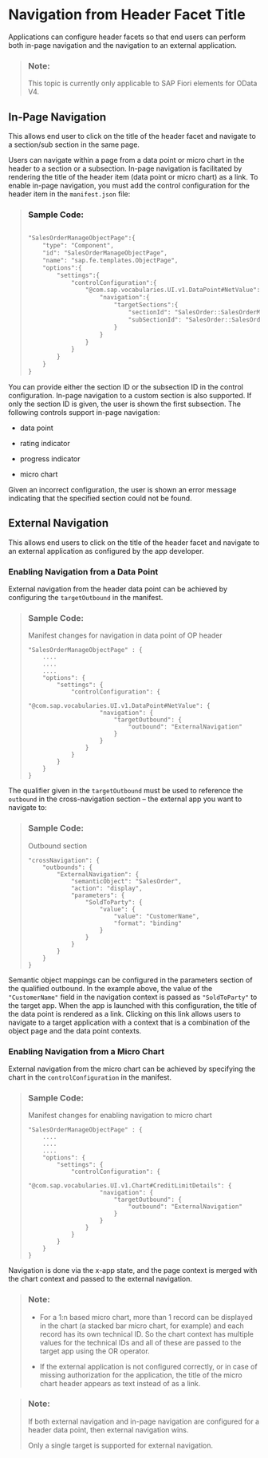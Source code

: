 <!-- loiofa0ca22de375490a84aa3375b617592f -->

# Navigation from Header Facet Title

Applications can configure header facets so that end users can perform both in-page navigation and the navigation to an external application.

> ### Note:  
> This topic is currently only applicable to SAP Fiori elements for OData V4.



<a name="loiofa0ca22de375490a84aa3375b617592f__section_fvl_d5h_gnb"/>

## In-Page Navigation

This allows end user to click on the title of the header facet and navigate to a section/sub section in the same page.

Users can navigate within a page from a data point or micro chart in the header to a section or a subsection. In-page navigation is facilitated by rendering the title of the header item \(data point or micro chart\) as a link. To enable in-page navigation, you must add the control configuration for the header item in the `manifest.json` file:

> ### Sample Code:  
> ```xml
> 
> "SalesOrderManageObjectPage":{
>     "type": "Component",
>     "id": "SalesOrderManageObjectPage",
>     "name": "sap.fe.templates.ObjectPage",
>     "options":{
>         "settings":{
>             "controlConfiguration":{
>                 "@com.sap.vocabularies.UI.v1.DataPoint#NetValue":{ // path to the header item
>                     "navigation":{
>                         "targetSections":{
>                             "sectionId": "SalesOrder::SalesOrderManageObjectPage--fe::FacetSection::HeaderInfo", // section ID
>                             "subSectionId": "SalesOrder::SalesOrderManageObjectPage--fe::FacetSubSection::SalesOrderHeaderPartner" // subsection ID
>                         }
>                     }
>                 }
>             }
>         }
>     }
> }
> ```

You can provide either the section ID or the subsection ID in the control configuration. In-page navigation to a custom section is also supported. If only the section ID is given, the user is shown the first subsection. The following controls support in-page navigation:

-   data point

-   rating indicator

-   progress indicator

-   micro chart


Given an incorrect configuration, the user is shown an error message indicating that the specified section could not be found.



<a name="loiofa0ca22de375490a84aa3375b617592f__section_fjz_q1p_gnb"/>

## External Navigation

This allows end users to click on the title of the header facet and navigate to an external application as configured by the app developer.



### Enabling Navigation from a Data Point

External navigation from the header data point can be achieved by configuring the `targetOutbound` in the manifest.

> ### Sample Code:  
> Manifest changes for navigation in data point of OP header
> 
> ```
> "SalesOrderManageObjectPage" : {
>     ....
>     ....
>     ....
>     "options": {
>         "settings": {
>             "controlConfiguration": {
>                 "@com.sap.vocabularies.UI.v1.DataPoint#NetValue": {
>                     "navigation": {
>                         "targetOutbound": {               
>                             "outbound": "ExternalNavigation"
>                         }
>                     }
>                 }
>             }
>         }
>     }
> }
> ```

The qualifier given in the `targetOutbound` must be used to reference the `outbound` in the cross-navigation section – the external app you want to navigate to:

> ### Sample Code:  
> Outbound section
> 
> ```
> "crossNavigation": {          
>     "outbounds": {   
>         "ExternalNavigation": {           
>             "semanticObject": "SalesOrder",   
>             "action": "display",   
>             "parameters": {              
>                 "SoldToParty": {                                          
>                     "value": {                                                      
>                         "value": "CustomerName",                                              
>                         "format": "binding"                                  
>                     }                           
>                 }                                 
>             }                     
>         }         
>     }
> }
> ```

Semantic object mappings can be configured in the parameters section of the qualified outbound. In the example above, the value of the `"CustomerName"` field in the navigation context is passed as `"SoldToParty"` to the target app. When the app is launched with this configuration, the title of the data point is rendered as a link. Clicking on this link allows users to navigate to a target application with a context that is a combination of the object page and the data point contexts.



### Enabling Navigation from a Micro Chart

External navigation from the micro chart can be achieved by specifying the chart in the `controlConfiguration` in the manifest.

> ### Sample Code:  
> Manifest changes for enabling navigation to micro chart
> 
> ```
> "SalesOrderManageObjectPage" : {
>     ....
>     ....
>     ....
>     "options": {
>         "settings": {
>             "controlConfiguration": {
>                 "@com.sap.vocabularies.UI.v1.Chart#CreditLimitDetails": {                                 
>                     "navigation": {
>                         "targetOutbound": {               
>                             "outbound": "ExternalNavigation"
>                         }
>                     }
>                 }
>             }
>         }
>     }
> }
> ```

Navigation is done via the x-app state, and the page context is merged with the chart context and passed to the external navigation.

> ### Note:  
> -   For a 1:n based micro chart, more than 1 record can be displayed in the chart \(a stacked bar micro chart, for example\) and each record has its own technical ID. So the chart context has multiple values for the technical IDs and all of these are passed to the target app using the OR operator.
> 
> -   If the external application is not configured correctly, or in case of missing authorization for the application, the title of the micro chart header appears as text instead of as a link.

> ### Note:  
> If both external navigation and in-page navigation are configured for a header data point, then external navigation wins.
> 
> Only a single target is supported for external navigation.

